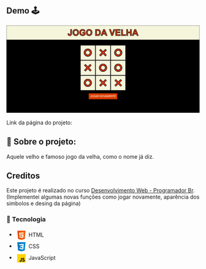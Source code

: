 
## Demo :joystick:	
![imagem projeto](https://github.com/Rhuan-Gonzaga/JogaDaVelha/blob/main/logo/velha.png)

Link da página do projeto: 

## :brain: Sobre o projeto:
Aquele velho e famoso jogo da velha, como o nome já diz.

## Creditos
 Este projeto é realizado no curso [Desenvolvimento Web - Programador Br](https://programadorbr.com/).<br>
(Implementei algumas novas funções como jogar novamente, aparência dos simbolos e desing da página)

### 🚀 Tecnologia

- <img src="https://github.com/Rhuan-Gonzaga/JogaDaVelha/blob/main/logo/html.png" width="30px" align="center"> HTML
- <img src="https://github.com/Rhuan-Gonzaga/JogaDaVelha/blob/main/logo/css.png" width="30px" align="center"> CSS
- <img src="https://github.com/Rhuan-Gonzaga/JogaDaVelha/blob/main/logo/javascript.png" width="30px" align="center"> JavaScript

